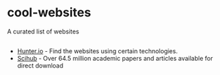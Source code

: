 # cool-websites
A curated list of websites


## 

* [Hunter.io](https://techlookup.hunter.io/) - Find the websites using certain technologies.
* [Scihub](http://sci-hub.cn/) - Over 64.5 million academic papers and articles available for direct download
